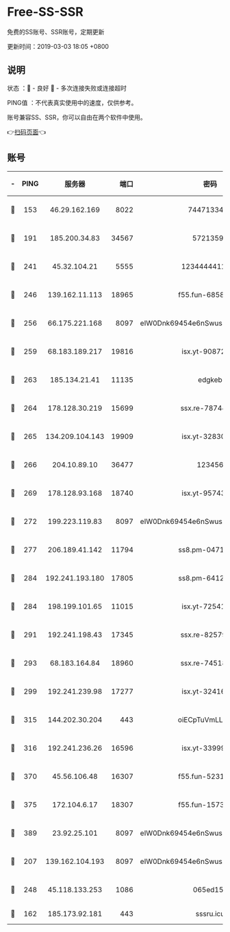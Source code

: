 # Free-SS-SSR

免费的SS账号、SSR账号，定期更新

更新时间：2019-03-03 18:05 +0800

## 说明

状态     ：🙂 - 良好 🙁 - 多次连接失败或连接超时

PING值   ：不代表真实使用中的速度，仅供参考。

账号兼容SS、SSR，你可以自由在两个软件中使用。

👉[扫码页面](https://liesauer.github.io/free-ss-ssr.github.io/)👈

## 账号

|-|PING|服务器|端口|密码|加密方式|区域|
|:----:|:----:|:-----:|-----:|:----:|:----:|:----:|
|🙂|153|46.29.162.169|8022|7447133485|aes-256-cfb|RU|
|🙂|191|185.200.34.83|34567|57213592|aes-256-cfb|US|
|🙂|241|45.32.104.21|5555|1234444411111|aes-256-cfb|SG|
|🙂|246|139.162.11.113|18965|f55.fun-68582887|aes-256-cfb|SG|
|🙂|256|66.175.221.168|8097|eIW0Dnk69454e6nSwuspv9DmS201tQ0D|aes-256-cfb|US|
|🙂|259|68.183.189.217|19816|isx.yt-90872809|aes-256-cfb|SG|
|🙂|263|185.134.21.41|11135|edgkeb|aes-256-cfb|GB|
|🙂|264|178.128.30.219|15699|ssx.re-78744964|aes-256-cfb|SG|
|🙂|265|134.209.104.143|19909|isx.yt-32830951|aes-256-cfb|SG|
|🙂|266|204.10.89.10|36477|123456|aes-256-cfb|US|
|🙂|269|178.128.93.168|18740|isx.yt-95743585|aes-256-cfb|SG|
|🙂|272|199.223.119.83|8097|eIW0Dnk69454e6nSwuspv9DmS201tQ0D|aes-256-cfb|US|
|🙂|277|206.189.41.142|11794|ss8.pm-04714048|aes-256-cfb|SG|
|🙂|284|192.241.193.180|17805|ss8.pm-64125416|aes-256-cfb|US|
|🙂|284|198.199.101.65|11015|isx.yt-72541934|aes-256-cfb|US|
|🙂|291|192.241.198.43|17345|ssx.re-82579728|aes-256-cfb|US|
|🙂|293|68.183.164.84|18960|ssx.re-74518385|aes-256-cfb|US|
|🙂|299|192.241.239.98|17277|isx.yt-32416797|aes-256-cfb|US|
|🙂|315|144.202.30.204|443|oiECpTuVmLLxk4Ts|aes-256-cfb|US|
|🙂|316|192.241.236.26|16596|isx.yt-33999911|aes-256-cfb|US|
|🙂|370|45.56.106.48|16307|f55.fun-52314047|aes-256-cfb|US|
|🙂|375|172.104.6.17|18307|f55.fun-15739301|aes-256-cfb|US|
|🙂|389|23.92.25.101|8097|eIW0Dnk69454e6nSwuspv9DmS201tQ0D|aes-256-cfb|US|
|🙂|207|139.162.104.193|8097|eIW0Dnk69454e6nSwuspv9DmS201tQ0D|aes-256-cfb|JP|
|🙂|248|45.118.133.253|1086|065ed15a|aes-256-cfb|SG|
|🙁|162|185.173.92.181|443|sssru.icu|rc4-md5|RU|
